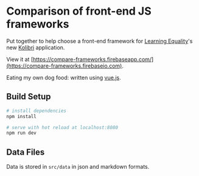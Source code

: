 # Comparison of front-end JS frameworks

Put together to help choose a front-end framework for [Learning Equality](https://learningequality.org/)'s new [Kolibri](https://github.com/learningequality/kolibri) application.

View it at [https://compare-frameworks.firebaseapp.com/](https://compare-frameworks.firebaseio.com).

Eating my own dog food: written using [vue.js](https://vuejs.org).

## Build Setup

``` bash
# install dependencies
npm install

# serve with hot reload at localhost:8080
npm run dev
```

## Data Files

Data is stored in `src/data` in json and markdown formats.
